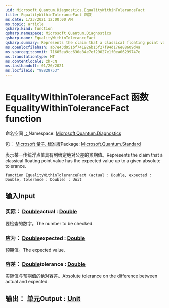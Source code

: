 ```yaml
---
uid: Microsoft.Quantum.Diagnostics.EqualityWithinToleranceFact
title: EqualityWithinToleranceFact 函数
ms.date: 1/23/2021 12:00:00 AM
ms.topic: article
qsharp.kind: function
qsharp.namespace: Microsoft.Quantum.Diagnostics
qsharp.name: EqualityWithinToleranceFact
qsharp.summary: Represents the claim that a classical floating point value has the expected value up to a given absolute tolerance.
ms.openlocfilehash: ab7e43d951bf741926b15f27f94d176e88609d4a
ms.sourcegitcommit: 71605ea9cc630e84e7ef29027e1f0ea06299747e
ms.translationtype: MT
ms.contentlocale: zh-CN
ms.lasthandoff: 01/26/2021
ms.locfileid: "98828753"
---
```

# <a name="equalitywithintolerancefact-function"></a><span data-ttu-id="e67b1-102">EqualityWithinToleranceFact 函数</span><span class="sxs-lookup"><span data-stu-id="e67b1-102">EqualityWithinToleranceFact function</span></span>

<span data-ttu-id="e67b1-103">命名空间 [：](xref:Microsoft.Quantum.Diagnostics)</span><span class="sxs-lookup"><span data-stu-id="e67b1-103">Namespace: [Microsoft.Quantum.Diagnostics](xref:Microsoft.Quantum.Diagnostics)</span></span>

<span data-ttu-id="e67b1-104">包： [Microsoft 量子. 标准版](https://nuget.org/packages/Microsoft.Quantum.Standard)</span><span class="sxs-lookup"><span data-stu-id="e67b1-104">Package: [Microsoft.Quantum.Standard](https://nuget.org/packages/Microsoft.Quantum.Standard)</span></span>


<span data-ttu-id="e67b1-105">表示某一传统浮点值具有到给定绝对公差的预期值。</span><span class="sxs-lookup"><span data-stu-id="e67b1-105">Represents the claim that a classical floating point value has the expected value up to a given absolute tolerance.</span></span>

```qsharp
function EqualityWithinToleranceFact (actual : Double, expected : Double, tolerance : Double) : Unit
```


## <a name="input"></a><span data-ttu-id="e67b1-106">输入</span><span class="sxs-lookup"><span data-stu-id="e67b1-106">Input</span></span>

### <a name="actual--double"></a><span data-ttu-id="e67b1-107">实际： [Double](xref:microsoft.quantum.lang-ref.double)</span><span class="sxs-lookup"><span data-stu-id="e67b1-107">actual : [Double](xref:microsoft.quantum.lang-ref.double)</span></span>

<span data-ttu-id="e67b1-108">要检查的数字。</span><span class="sxs-lookup"><span data-stu-id="e67b1-108">The number to be checked.</span></span>


### <a name="expected--double"></a><span data-ttu-id="e67b1-109">应为： [Double](xref:microsoft.quantum.lang-ref.double)</span><span class="sxs-lookup"><span data-stu-id="e67b1-109">expected : [Double](xref:microsoft.quantum.lang-ref.double)</span></span>

<span data-ttu-id="e67b1-110">预期值。</span><span class="sxs-lookup"><span data-stu-id="e67b1-110">The expected value.</span></span>


### <a name="tolerance--double"></a><span data-ttu-id="e67b1-111">容差： [Double](xref:microsoft.quantum.lang-ref.double)</span><span class="sxs-lookup"><span data-stu-id="e67b1-111">tolerance : [Double](xref:microsoft.quantum.lang-ref.double)</span></span>

<span data-ttu-id="e67b1-112">实际值与预期值的绝对容差。</span><span class="sxs-lookup"><span data-stu-id="e67b1-112">Absolute tolerance on the difference between actual and expected.</span></span>



## <a name="output--unit"></a><span data-ttu-id="e67b1-113">输出： [单元](xref:microsoft.quantum.lang-ref.unit)</span><span class="sxs-lookup"><span data-stu-id="e67b1-113">Output : [Unit](xref:microsoft.quantum.lang-ref.unit)</span></span>

